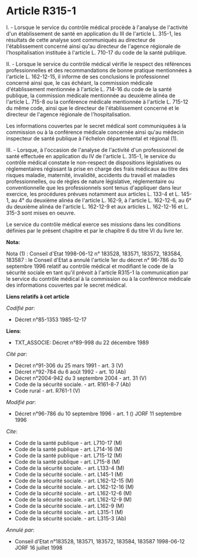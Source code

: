 # Article R315-1

I. - Lorsque le service du contrôle médical procède à l'analyse de l'activité d'un établissement de santé en application du
III de l'article L. 315-1, les résultats de cette analyse sont communiqués au directeur de l'établissement concerné ainsi
qu'au directeur de l'agence régionale de l'hospitalisation instituée à l'article L. 710-17 du code de la santé publique.

II. - Lorsque le service du contrôle médical vérifie le respect des références professionnelles et des recommandations de
bonne pratique mentionnées à l'article L. 162-12-15, il informe de ses conclusions le professionnel concerné ainsi que, le
cas échéant, la commission médicale d'établissement mentionnée à l'article L. 714-16 du code de la santé publique, la
commission médicale mentionnée au deuxième alinéa de l'article L. 715-8 ou la conférence médicale mentionnée à l'article L.
715-12 du même code, ainsi que le directeur de l'établissement concerné et le directeur de l'agence régionale de
l'hospitalisation.

Les informations couvertes par le secret médical sont communiquées à la commission ou à la conférence médicale concernée
ainsi qu'au médecin inspecteur de santé publique à l'échelon départemental et régional (1).

III. - Lorsque, à l'occasion de l'analyse de l'activité d'un professionnel de santé effectuée en application du IV de
l'article L. 315-1, le service du contrôle médical constate le non-respect de dispositions législatives ou réglementaires
régissant la prise en charge des frais médicaux au titre des risques maladie, maternité, invalidité, accidents du travail et
maladies professionnelles, ou de règles de nature législative, réglementaire ou conventionnelle que les professionnels sont
tenus d'appliquer dans leur exercice, les procédures prévues notamment aux articles L. 133-4 et L. 145-1, au 4° du deuxième
alinéa de l'article L. 162-9, à l'article L. 162-12-6, au 6° du deuxième alinéa de l'article L. 162-12-9 et aux articles L.
162-12-16 et L. 315-3 sont mises en oeuvre.

Le service du contrôle médical exerce ses missions dans les conditions définies par le présent chapitre et par le chapitre 6
du titre VI du livre Ier.

**Nota:**

Nota (1) : Conseil d'Etat 1998-06-12 n° 183528, 183571, 183572, 183584, 183587 : le Conseil d'Etat a annulé l'article 1er du
décret n° 96-786 du 10 septembre 1996 relatif au contrôle médical et modifiant le code de la sécurité sociale en tant qu'il
prévoit à l'article R315-1 la communication par le service du contrôle médical à la commission ou à la conférence médicale
des informations couvertes par le secret médical.

**Liens relatifs à cet article**

_Codifié par_:

  - Décret n°85-1353 1985-12-17

**Liens**:

  - TXT_ASSOCIE: Décret n°89-998 du 22 décembre 1989

_Cité par_:

  - Décret n°91-306 du 25 mars 1991 - art. 3 (V)
  - Décret n°92-784 du 6 août 1992 - art. 10 (Ab)
  - Décret n°2004-942 du 3 septembre 2004 - art. 31 (V)
  - Code de la sécurité sociale. - art. R161-8-7 (Ab)
  - Code rural - art. R761-1 (V)

_Modifié par_:

  - Décret n°96-786 du 10 septembre 1996 - art. 1 () JORF 11 septembre 1996

_Cite_:

  - Code de la santé publique - art. L710-17 (M)
  - Code de la santé publique - art. L714-16 (M)
  - Code de la santé publique - art. L715-12 (M)
  - Code de la santé publique - art. L715-8 (M)
  - Code de la sécurité sociale. - art. L133-4 (M)
  - Code de la sécurité sociale. - art. L145-1 (M)
  - Code de la sécurité sociale. - art. L162-12-15 (M)
  - Code de la sécurité sociale. - art. L162-12-16 (M)
  - Code de la sécurité sociale. - art. L162-12-6 (M)
  - Code de la sécurité sociale. - art. L162-12-9 (M)
  - Code de la sécurité sociale. - art. L162-9 (M)
  - Code de la sécurité sociale. - art. L315-1 (M)
  - Code de la sécurité sociale. - art. L315-3 (Ab)

_Annulé par_:

  - Conseil d'Etat n°183528, 183571, 183572, 183584, 183587 1998-06-12 JORF 16 juillet 1998
